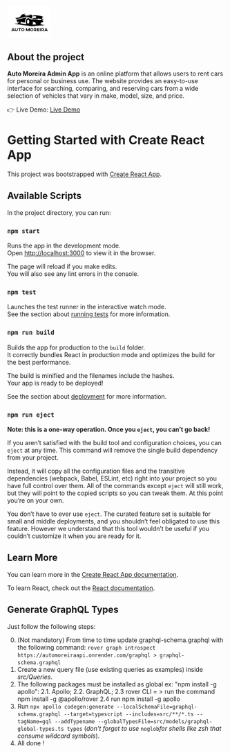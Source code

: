 <div><img style="width:20%;height:20%" src='https://raw.githubusercontent.com/prafaelmsantos/auto-moreira-app/main/src/images/logo.png'/></div>

<h2>About the project</h2>

  <p><b>Auto Moreira Admin App</b> is an online platform that allows users to rent cars for personal or business use. The website provides an easy-to-use interface for searching, comparing, and reserving cars from a wide selection of vehicles that vary in make, model, size, and price.</p>

👉 Live Demo: <a href='https://auto-moreira-app.onrender.com/'>Live Demo</a>

# Getting Started with Create React App

This project was bootstrapped with [Create React App](https://github.com/facebook/create-react-app).

## Available Scripts

In the project directory, you can run:

### `npm start`

Runs the app in the development mode.\
Open [http://localhost:3000](http://localhost:3000) to view it in the browser.

The page will reload if you make edits.\
You will also see any lint errors in the console.

### `npm test`

Launches the test runner in the interactive watch mode.\
See the section about [running tests](https://facebook.github.io/create-react-app/docs/running-tests) for more information.

### `npm run build`

Builds the app for production to the `build` folder.\
It correctly bundles React in production mode and optimizes the build for the best performance.

The build is minified and the filenames include the hashes.\
Your app is ready to be deployed!

See the section about [deployment](https://facebook.github.io/create-react-app/docs/deployment) for more information.

### `npm run eject`

**Note: this is a one-way operation. Once you `eject`, you can’t go back!**

If you aren’t satisfied with the build tool and configuration choices, you can `eject` at any time. This command will remove the single build dependency from your project.

Instead, it will copy all the configuration files and the transitive dependencies (webpack, Babel, ESLint, etc) right into your project so you have full control over them. All of the commands except `eject` will still work, but they will point to the copied scripts so you can tweak them. At this point you’re on your own.

You don’t have to ever use `eject`. The curated feature set is suitable for small and middle deployments, and you shouldn’t feel obligated to use this feature. However we understand that this tool wouldn’t be useful if you couldn’t customize it when you are ready for it.

## Learn More

You can learn more in the [Create React App documentation](https://facebook.github.io/create-react-app/docs/getting-started).

To learn React, check out the [React documentation](https://reactjs.org/).

## Generate GraphQL Types

Just follow the following steps:

0. (Not mandatory) From time to time update graphql-schema.graphql with the following command:
   `rover graph introspect https://automoreiraapi.onrender.com/graphql > graphql-schema.graphql`
1. Create a new query file (use existing queries as examples) inside _src/Queries_.
2. The following packages must be installed as global ex: "npm install -g apollo":
   2.1. Apollo;
   2.2. GraphQL;
   2.3 rover CLI = > run the command npm install -g @apollo/rover
   2.4 run npm install -g apollo
3. Run `npx apollo codegen:generate --localSchemaFile=graphql-schema.graphql --target=typescript --includes=src/**/*.ts --tagName=gql --addTypename --globalTypesFile=src/models/graphql-global-types.ts types` (_don't forget to use_ `noglob`_for shells like zsh that consume wildcard symbols_).
4. All done !
